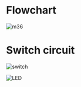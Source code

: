 # Flowchart

![m36](https://user-images.githubusercontent.com/98839182/158002833-ecdc29c8-60d6-4051-a932-129691f651e9.jpg)
# Switch circuit
![switch](https://user-images.githubusercontent.com/98839182/158002842-e32778a4-0291-40f6-8e23-f93dbc592dba.PNG)

![LED](https://user-images.githubusercontent.com/98839182/158002845-705bcc95-4371-4c7a-93dc-1754357a1342.PNG)
